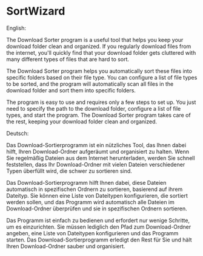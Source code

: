 # SortWizard

English:

The Download Sorter program is a useful tool that helps you keep your download folder clean and organized. If you regularly download files from the internet, you'll quickly find that your download folder gets cluttered with many different types of files that are hard to sort.

The Download Sorter program helps you automatically sort these files into specific folders based on their file type. You can configure a list of file types to be sorted, and the program will automatically scan all files in the download folder and sort them into specific folders.

The program is easy to use and requires only a few steps to set up. You just need to specify the path to the download folder, configure a list of file types, and start the program. The Download Sorter program takes care of the rest, keeping your download folder clean and organized.


Deutsch:

Das Download-Sortierprogramm ist ein nützliches Tool, das Ihnen dabei hilft, Ihren Download-Ordner aufgeräumt und organisiert zu halten. Wenn Sie regelmäßig Dateien aus dem Internet herunterladen, werden Sie schnell feststellen, dass Ihr Download-Ordner mit vielen Dateien verschiedener Typen überfüllt wird, die schwer zu sortieren sind.

Das Download-Sortierprogramm hilft Ihnen dabei, diese Dateien automatisch in spezifischen Ordnern zu sortieren, basierend auf ihrem Dateityp. Sie können eine Liste von Dateitypen konfigurieren, die sortiert werden sollen, und das Programm wird automatisch alle Dateien im Download-Ordner überprüfen und sie in spezifischen Ordnern sortieren.

Das Programm ist einfach zu bedienen und erfordert nur wenige Schritte, um es einzurichten. Sie müssen lediglich den Pfad zum Download-Ordner angeben, eine Liste von Dateitypen konfigurieren und das Programm starten. Das Download-Sortierprogramm erledigt den Rest für Sie und hält Ihren Download-Ordner sauber und organisiert.

